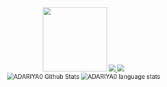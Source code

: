 <!-- Make it title -->

###

<div align="center">
  <img height="150" src="https://github.com/user-attachments/assets/58f495ff-c256-4c92-9816-f6994b6af248"  />

  <a href="https://www.instagram.com/adariya0">
    <img src="https://img.shields.io/badge/Instagram-%23E4405F.svg?style=for-the-badge&logo=Instagram&logoColor=white" />
  </a>
  <a href="https://www.linkedin.com/in/adrian-anugerah-m-a289a7282">
    <img src="https://img.shields.io/badge/linkedin-%230077B5.svg?style=for-the-badge&logo=linkedin&logoColor=white" />
  </a>
</div>

<div align="center">
<img src="https://github-readme-stats.vercel.app/api?username=adariya0&show_icons=true&theme=dracula&hide_border=true&card_width=150px" alt="ADARIYA0 Github Stats"  />
<img src="https://github-readme-stats.vercel.app/api/top-langs?username=adariya0&layout=compact&theme=dracula&hide_border=true&card_width=150px" alt="ADARIYA0 language stats"  />
</div>

###
